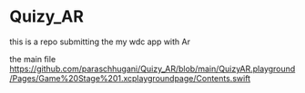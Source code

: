 # Quizy_AR
this is a repo submitting the my wdc app with Ar 

the main file https://github.com/paraschhugani/Quizy_AR/blob/main/QuizyAR.playground/Pages/Game%20Stage%201.xcplaygroundpage/Contents.swift
